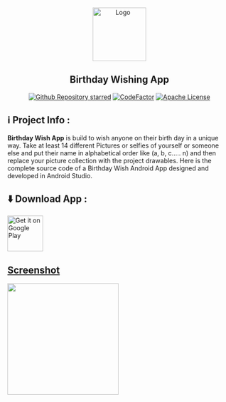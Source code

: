 <br/>
<p align="center">
  <a href="https://github.com/dangiashish/Birthday-Wish-App">
       <img src="https://github.com/dangiashish/Birthday-Wish-App/assets/70362030/561c8e74-62fd-46fd-8f87-1b9909f96e5c" alt="Logo" width="120" height="120">
  </a>

  <h2 align="center">Birthday Wishing App</h2>

</p>
<p align="center">
<a href="https://github.com/dangiashish/Birthday-Wish-App/stargazers"><img alt="Github Repository starred" src="https://img.shields.io/github/stars/dangiashish/Birthday-Wish-App"/></a>
<a href="https://www.codefactor.io/repository/github/dangiashish/Birthday-Wish-App"><img alt="CodeFactor" src="https://www.codefactor.io/repository/github/dangiashish/Birthday-Wish-App/badge"/></a>
<a href="https://opensource.org/licenses/Apache-2.0"><img alt="Apache License" src="https://img.shields.io/badge/License-Apache%202.0-blue.svg"/></a>
</p>

## ℹ️ Project Info : 
**Birthday Wish App** is build to wish anyone on their birth day in a unique way. Take at least 14 different Pictures or selfies of yourself or someone else and put their name in alphabetical order like (a, b, c..... n) and then replace your picture collection with the project drawables. Here is the complete source code of a Birthday Wish Android App designed and developed in Android Studio.


## ⬇️ Download App :
<a href="https://play.google.com/store/apps/details?id=com.codebyashish.birthdaywish"><img alt="Get it on Google Play" src="https://play.google.com/intl/en_us/badges/images/generic/en-play-badge.png" height=80px />

## Screenshot
<img src = "https://user-images.githubusercontent.com/70362030/154618484-593de127-6b0d-4297-893e-057888f26af1.jpg" width=250/>

